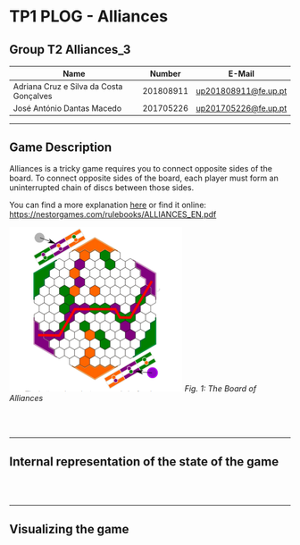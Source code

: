 # TP1 PLOG - Alliances

## Group T2 Alliances_3

| Name                                      | Number    | E-Mail               |
| ----------------------------------------- | --------- | -------------------- |
| Adriana Cruz e Silva da Costa Gonçalves   | 201808911 | up201808911@fe.up.pt |
| José António Dantas Macedo                | 201705226 | up201705226@fe.up.pt |

---

## Game Description

Alliances is a tricky game requires you to connect opposite sides of
the board.
To connect opposite sides of the board, each player must form an
uninterrupted chain of discs between those sides.


You can find a more explanation
[here](./pdf/ALLIANCES_EN.pdf)
or find it online:
https://nestorgames.com/rulebooks/ALLIANCES_EN.pdf

![Board](./images/board.png)
*Fig. 1: The Board of Alliances*

<br>
<br>

----
## Internal representation of the state of the game


<br>
<br>

-----
## Visualizing the game


<br>
<br>

